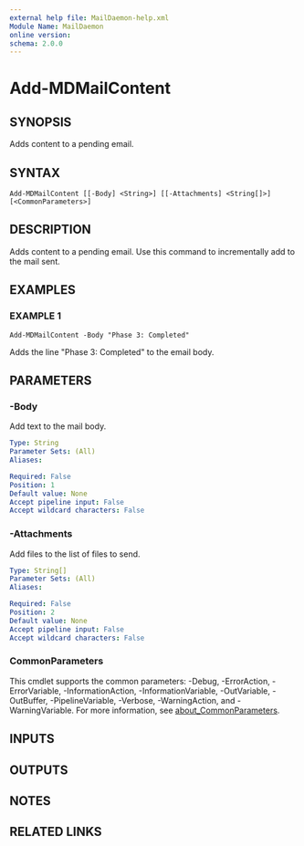 ```yaml
---
external help file: MailDaemon-help.xml
Module Name: MailDaemon
online version:
schema: 2.0.0
---
```


# Add-MDMailContent

## SYNOPSIS
Adds content to a pending email.

## SYNTAX

```
Add-MDMailContent [[-Body] <String>] [[-Attachments] <String[]>] [<CommonParameters>]
```

## DESCRIPTION
Adds content to a pending email.
Use this command to incrementally add to the mail sent.

## EXAMPLES

### EXAMPLE 1
```
Add-MDMailContent -Body "Phase 3: Completed"
```

Adds the line "Phase 3: Completed" to the email body.

## PARAMETERS

### -Body
Add text to the mail body.

```yaml
Type: String
Parameter Sets: (All)
Aliases:

Required: False
Position: 1
Default value: None
Accept pipeline input: False
Accept wildcard characters: False
```

### -Attachments
Add files to the list of files to send.

```yaml
Type: String[]
Parameter Sets: (All)
Aliases:

Required: False
Position: 2
Default value: None
Accept pipeline input: False
Accept wildcard characters: False
```

### CommonParameters
This cmdlet supports the common parameters: -Debug, -ErrorAction, -ErrorVariable, -InformationAction, -InformationVariable, -OutVariable, -OutBuffer, -PipelineVariable, -Verbose, -WarningAction, and -WarningVariable. For more information, see [about_CommonParameters](http://go.microsoft.com/fwlink/?LinkID=113216).

## INPUTS

## OUTPUTS

## NOTES

## RELATED LINKS
